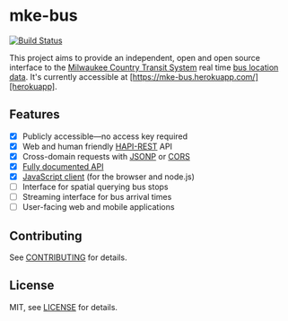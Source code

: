 # mke-bus

[![Build Status](https://travis-ci.org/christophercliff/mke-bus.png?branch=master)](https://travis-ci.org/christophercliff/mke-bus)

This project aims to provide an independent, open and open source interface to the [Milwaukee Country Transit System][mcts] real time [bus location data][bustime]. It's currently accessible at [https://mke-bus.herokuapp.com/][herokuapp].

## Features

- [x] Publicly accessible—no access key required
- [x] Web and human friendly [HAPI-REST][hapi] API
- [x] Cross-domain requests with [JSONP][jsonp] or [CORS][cors]
- [x] [Fully documented API][herokuapp]
- [x] [JavaScript client][client] (for the browser and node.js)
- [ ] Interface for spatial querying bus stops
- [ ] Streaming interface for bus arrival times
- [ ] User-facing web and mobile applications

## Contributing

See [CONTRIBUTING][contributing] for details.

## License

MIT, see [LICENSE][license] for details.

[mcts]: http://www.ridemcts.com/
[bustime]: http://realtime.ridemcts.com/bustime/home.jsp
[herokuapp]: https://mke-bus.herokuapp.com/
[client]: https://github.com/christophercliff/mke-bus-client
[hapi]: https://github.com/jheising/HAPI
[jsonp]: http://en.wikipedia.org/wiki/JSONP
[cors]: https://developer.mozilla.org/en-US/docs/Web/HTTP/Access_control_CORS
[contributing]: https://github.com/christophercliff/mke-bus/blob/master/CONTRIBUTING.md
[license]: https://github.com/christophercliff/mke-bus/blob/master/LICENSE.md
